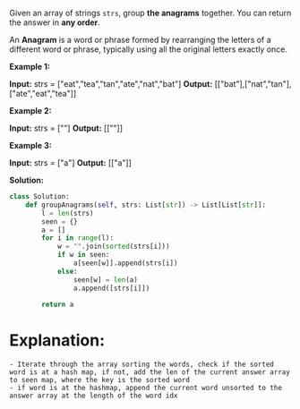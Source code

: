 Given an array of strings `strs`, group **the anagrams** together. You can return the answer in **any order**.

An **Anagram** is a word or phrase formed by rearranging the letters of a different word or phrase, typically using all the original letters exactly once.

**Example 1:**

**Input:** strs = ["eat","tea","tan","ate","nat","bat"]
**Output:** [["bat"],["nat","tan"],["ate","eat","tea"]]

**Example 2:**

**Input:** strs = [""]
**Output:** [[""]]

**Example 3:**

**Input:** strs = ["a"]
**Output:** [["a"]]

**Solution:**
```python
class Solution:
    def groupAnagrams(self, strs: List[str]) -> List[List[str]]:
        l = len(strs)
        seen = {}
        a = []
        for i in range(l):
            w = "".join(sorted(strs[i]))
            if w in seen:
                a[seen[w]].append(strs[i])
            else:
                seen[w] = len(a)
                a.append([strs[i]])
        
        return a
```

# Explanation:
    - Iterate through the array sorting the words, check if the sorted word is at a hash map, if not, add the len of the current answer array to seen map, where the key is the sorted word
    - if word is at the hashmap, append the current word unsorted to the answer array at the length of the word idx
